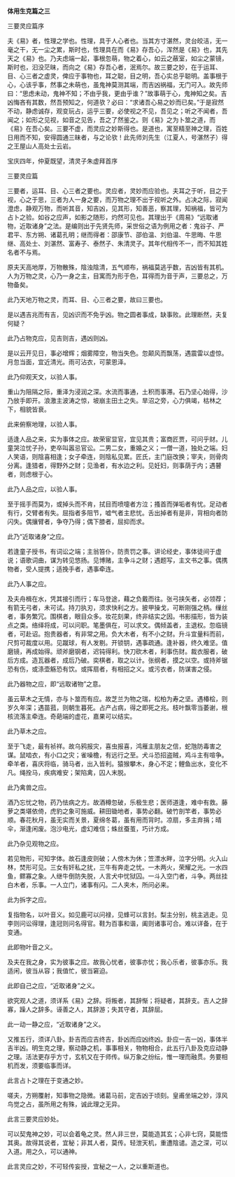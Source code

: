 **体用生克篇之三**

三要灵应篇序

夫《易》者，性理之学也。性理，具于人心者也。当其方寸湛然，灵台皎洁，无一毫之干，无一尘之累，斯时也，性理具在而《易》存吾心，浑然是《易》也，其先天之《易》也。乃夫虑端一起，事根忽萌，物之着心，如云之蔽室，如尘之蒙镜，斯时也，汩没茫昧，而向之《易》存吾心者，泯焉尔。故三要之妙，在于运耳、目、心三者之虚灵，俾应于事物也，耳之聪，目之明，吾心实总乎聪明。盖事根于心，心该乎事，然事之未萌也，虽鬼神莫测其端，而吉凶祸福，无门可入。故先师曰：“思虑未动，鬼神不知；不由乎我，更由乎谁？”故事萌于心，鬼神知之矣。吉凶悔吝有其数，然吾预知之，何道欤？必曰：“求诸吾心易之妙而已矣。”于是寂然不动，静虑诚存，观变玩占，运乎三要，必使视之不见，吾见之；听之不闻者，吾闻之；如形之见视，如音之见告，吾之了然鉴之。则《易》之为卜筮之道，而《易》在吾心矣。三要不虚，而灵应之妙斯得也。是道也，寓至精至神之理，百姓日用而不知，安得圆通三昧者，与之论欤！此先师刘先生（江夏人，号湛然子）得之王屋山人高处士云岩。

宝庆四年，仲夏既望，清灵子朱虚拜首序

三要灵应篇

三要者，运耳、目、心三者之要也。灵应者，灵妙而应验也。夫耳之于听，目之于视，心之于思，三者为人一身之要，而万物之理不出于视听之外。占决之际，寂闻澄虑，静观万物，而听其音，知吉凶，见其形，知善恶，察其理，知祸福，皆可为占卜之验。如谷之应声，如影之随形，灼然可见也。其理出于《周易》“远取诸物，近取诸身”之法。是编则出于先贤先师，采世俗之语为例用之者：鬼谷子、严君平、东方朔、诸葛孔明；继而得者：邵康节、邵伯温、刘伯温、牛思晦、牛思继、高处士、刘湛然、富寿子、泰然子、朱清灵子。其年代相传不一，而不知其姓名者不与焉。

原夫天高地厚，万物散殊，陰浊陰清，五气顺布，祸福莫逃乎数，吉凶皆有其机。人为万物之灵，心乃一身之主，目寓而为形于色，耳得而为音于声，三要总之，万物备矣。

此乃天地万物之灵，而耳、目、心三者之要，故曰三要也。

是以遇吉兆而有吉，见凶识而不免乎凶。物之圆者事成，缺事败。此理断然，夫复何疑？

此乃占物克应，见吉则吉，遇凶则凶。

是以云开见日，事必增辉；烟雾障空，物当失色。忽颠风而飘荡，遇震雷以虚惊。月忽当面，宜近清光。雨可沾衣，可蒙恩泽。

此乃仰观天文，以验人事。

重山为阻隔之际，重泽为浸润之深。水流而事通，土积而事滞。石乃坚心始得，沙乃放手即开。浪激主波涛之惊，坡崩主田土之失。旱沼之旁，心力俱竭，枯林之下，相貌皆衰。

此来俯察地理，以验人事。

适逢人品之来，实为事体之应。故荣宦显官，宜见其贵；富商匠贾，可问乎财。儿童哭泣忧子孙，吏卒叫嚣忌官讼。二男二女，重婚之义；一僧一道，独处之端。妇人笑语，则陰喜相逢；女子牵连，则陰私见累。匠氏，主门庭改换；宰夫，则骨肉分离。逢猎者，得野外之财；见渔者，有水边之利。见妊妇，则事荫于内；遇瞽者，则虑根于心。

此乃人品之应，以验人事。

至于摇手而莫为，或掉头而不肯，拭目而喷嚏者方泣；搔首而弹垢者有忧。足动者有行，交臂者有失。屈指者多阻节，嘘气者主悲忧。舌出掉者有是非，背相向者防闪失。偶攘臂者，争夺乃得；偶下膝者，屈抑而求。

此乃“近取诸身”之应。

若逢童子授书，有词讼之端；主翁笞仆，防责罚之事。讲论经史，事体徒间于虚说；语歌词曲，谋为转见悠扬。见博赌，主争斗之财；遇题写，主文书之事。偶携物者，受人提携；适挽手者，遇事牵连。

此乃人事之应。

及夫舟楫在水，凭其接引而行；车马登途，藉之负戴而往。张弓挟矢者，必领荐；有箭无弓者，未可试。持刀执刃，须求快利之方。披甲操戈，可断刚强之柄。缫丝者，事务繁冗。围棋者，眼目众多。妆花刻果，终非结实之因。书影描形，皆为装点之类。络绎将成，可以问职。笔墨俱在，可以求文。偶倾盖者，主退权。忽临镜者，可赴诏。抱贵器者，有非常之用。负大木者，有不小之财。升斗宜量料而前，尺剪可裁度以用。见蹴球，有人发剔。开锁钥，遇事疏通。逢补器，终久难坚。值磨镜，再成始得。顽斧磨钢者，迟钝得利。快刀砍木者，利事伤财。裁衣服者，破后方成。造瓦器者，成后乃破。奕棋者，取之以计。张纲者，摸之以空。或持斧锯恐有伤，或涤壶觞恐有饮。或挥扇者，有相招之义。或污衣者，防谋害之侵。

此乃器物之应，即“远取诸物”之意。

虽云草木之无情，亦与卜筮而有应。故芝兰为物之瑞，松柏为寿之坚。遇椿桧，则岁久年深；遇苗菰，则朝生暮死。占产占病，得之即死之兆。枝叶飘零当萎谢，根核流落主牵连。奇葩端的虚花，嘉果可以结实。

此乃草木之应。

至于飞走，最有祯祥。故乌鸦报灾，喜虫报喜，鸿雁主朋友之信，蛇虺防毒害之谋。鼠啮衣，有小口之灾；雀噪檐，有远行之至。犬斗恐招盗贼，鸡斗主有喧争。牵羊者，喜庆将临，骑马者，出入皆利。猿猴攀木，身心不定；鲤鱼出水，变化不凡。绳拴马，疾病难安；架陷禽，囚人末脱。

此乃禽兽之应。

酒乃忘忧之物，药乃怯病之方。故酒樽忽破，乐极生悲；医师道逢，难中有救。藤萝之类堪依倚，虎豹之象可施威。耕田锄地者，事势必翻。破竹剖竿者，事势必顺。春花秋月，虽无实而关景，夏绵冬葛，虽有用而背时。凉扇，多主弃捐；晴伞，渐逢闲废。泡沙电光，虚幻难信；蛛丝蚕茧，巧计方成。

此乃杂见观物之应。

若见物形，可知字体。故石逢皮则破；人傍木为休；笠漂水畔，泣字分明。火入山林，焚形可见。三女有奸私之扰，三牛有奔走之忧。一木两火，荣耀之光。一水四鱼，鳏寡之象。人继牛倒防失脱，人言犬中忧狱囚。一斗入空门者，斗争。两丝挂白木者，乐事。一人立门，诸事有闪。二人夹木，所问必来。

此为拆字之应。

复指物名，以叶音义。如见鹿可以问禄，见蜂可以言封。梨主分别，桃主逃走。见李则问讼得理，逢冠则问名得官。鞋为百事和谐，阖则诸事可合。难以详备，在于变通。

此即物叶音之义。

及夫在我之身，实为彼事之应。故我心忧者，彼事亦忧；我心乐者，彼事亦乐。我适闲，彼当从容；我值忙，彼当窘迫。

此即自己之应，“近取诸身”之义。

欲究观人之道，须详系《易》之辞。将叛者，其辞惭；将疑者，其辞支。吉人之辞寡，躁人之辞多。诬善之人，其辞游；失其守者，其辞屈。

此一动一静之应，“近取诸身”之义。

又推五行，须详八卦。卦吉而应吉终吉，卦凶而应凶终凶。卦应一吉一凶，事体半吉半凶。明生克之理，察动静之机，事事相关，物物相合，此五行八卦及克应动静之理。活法更存乎方寸，玄机又在于师传。纵万象之纷纭，惟一理而融贯。务要相机而发，须要临事而详。

此言占卜之理在于变通之妙。

嗟夫，方朔覆射，知事物之隐微。诸葛马前，定吉凶于顷刻。皇甫坐端之妙，淳风鸟觉之占，虽所用之有殊，诚此理之无异。

此言三要灵应妙处。

可以契鬼神之妙，可以会着龟之灵。然人非三世，莫能造其玄；心非七窍，莫能悟其奥。故得其说者，宜秘；非其人者，莫传。轻泄天机，重遭陰谴。造之深，可以入道。用之久，可以通神。

此言灵应之妙，不可轻传妄授，宜秘之一人，之以重斯道也。